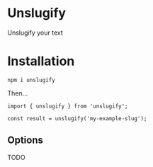 # Unslugify

Unslugify your text

# Installation

`npm i unslugify`

Then...

```
import { unslugify } from 'unslugify';

const result = unslugify('my-example-slug');
```

## Options

TODO
